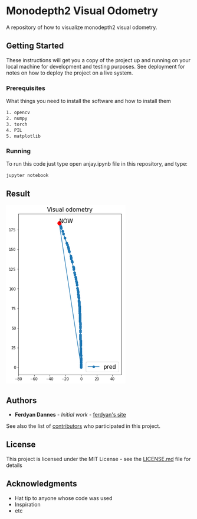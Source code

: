 # Monodepth2 Visual Odometry

A repository of how to visualize monodepth2 visual odometry.

## Getting Started

These instructions will get you a copy of the project up and running on your local machine for development and testing purposes. See deployment for notes on how to deploy the project on a live system.

### Prerequisites

What things you need to install the software and how to install them

```
1. opencv
2. numpy
3. torch
4. PIL
5. matplotlib
```

### Running

To run this code just type open anjay.ipynb file in this repository, and type:

```
jupyter notebook
```

## Result
![Result](7.png)

## Authors

* **Ferdyan Dannes** - *Initial work* - [ferdyan's site](www.ferdyandannes.com)

See also the list of [contributors](https://github.com/your/project/contributors) who participated in this project.

## License

This project is licensed under the MIT License - see the [LICENSE.md](LICENSE.md) file for details

## Acknowledgments

* Hat tip to anyone whose code was used
* Inspiration
* etc
